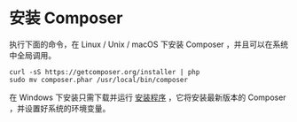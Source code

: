 # 安装 Composer

执行下面的命令，在 Linux / Unix / macOS 下安装 Composer ，并且可以在系统中全局调用。

```shell
curl -sS https://getcomposer.org/installer | php
sudo mv composer.phar /usr/local/bin/composer
```

在 Windows 下安装只需下载并运行 [安装程序](https://getcomposer.org/Composer-Setup.exe) ，它将安装最新版本的 Composer ，并设置好系统的环境变量。

